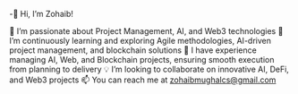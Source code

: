 -👋 Hi, I’m Zohaib!

👀 I’m passionate about Project Management, AI, and Web3 technologies
🌱 I’m continuously learning and exploring Agile methodologies, AI-driven project management, and blockchain solutions
💼 I have experience managing AI, Web, and Blockchain projects, ensuring smooth execution from planning to delivery
💡 I’m looking to collaborate on innovative AI, DeFi, and Web3 projects
📫 You can reach me at zohaibmughalcs@gmail.com

<!---
Zohaib-321/Zohaib-321 is a ✨ special ✨ repository because its `README.md` (this file) appears on your GitHub profile.
You can click the Preview link to take a look at your changes.
--->
